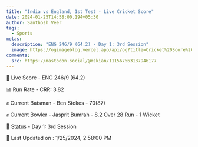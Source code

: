 ```yaml
---
title: "India vs England, 1st Test - Live Cricket Score"
date: 2024-01-25T14:58:00.194+05:30
author: Santhosh Veer
tags:
  - Sports
metas:
  description: "ENG 246/9 (64.2) - Day 1: 3rd Session"
  image: https://ogimageblog.vercel.app/api/og?title=Cricket%20Score%20%F0%9F%8F%8F
comments:
  src: https://mastodon.social/@mskian/111567563137946177
---
```


🔴 Live Score - ENG 246/9 (64.2)  

📊 Run Rate - CRR: 3.82  

✊ Current Batsman - Ben Stokes - 70(87)  

✊ Current Bowler - Jasprit Bumrah - 8.2 Over 28 Run - 1 Wicket  

📑 Status - Day 1: 3rd Session

<!--more-->

📝 Last Updated on : 1/25/2024, 2:58:00 PM
